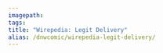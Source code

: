 ```yaml
---
imagepath:
tags:
title: "Wirepedia: Legit Delivery"
alias: /dnwcomic/wirepedia-legit-delivery/
---
```


